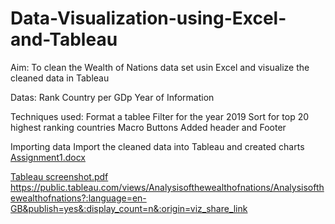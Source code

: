 # Data-Visualization-using-Excel-and-Tableau
Aim:
To clean the Wealth of Nations data set usin Excel and visualize the cleaned data in Tableau

Datas:
Rank
Country per GDp
Year of Information

Techniques used:
Format a tablee
Filter for the year 2019
Sort for top 20 highest ranking countries
Macro Buttons
Added header and Footer

Importing data
Import the cleaned data into Tableau and created charts
[Assignment1.docx](https://github.com/sowmyaece44/Data-Visualization-using-Excel-and-Tableau/files/11110731/Assignment1.docx)



[Tableau screenshot.pdf](https://github.com/sowmyaece44/Data-Visualization-using-Excel-and-Tableau/files/11111284/Tableau.screenshot.pdf)
https://public.tableau.com/views/Analysisofthewealthofnations/Analysisofthewealthofnations?:language=en-GB&publish=yes&:display_count=n&:origin=viz_share_link
